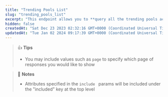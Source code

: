 ```yaml
---
title: "Trending Pools List"
slug: "trending_pools_list"
excerpt: "This endpoint allows you to **query all the trending pools across all networks on GeckoTerminal**"
hidden: false
createdAt: "Sat Dec 23 2023 02:32:16 GMT+0000 (Coordinated Universal Time)"
updatedAt: "Tue Jan 02 2024 09:17:39 GMT+0000 (Coordinated Universal Time)"
---
```

> 👍 **Tips**
> 
> - You may include values such as `page` to specify which page of responses you would like to show

> 📘 **Notes**
> 
> - Attributes specified in the `include ` params will be included under the "included" key at the top level
